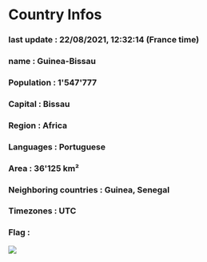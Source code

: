 # Country  Infos
### last update : 22/08/2021, 12:32:14 (France time)

### name : Guinea-Bissau
### Population : 1'547'777
### Capital : Bissau
### Region : Africa
### Languages : Portuguese
### Area : 36'125 km²
### Neighboring countries : Guinea, Senegal
### Timezones : UTC

### Flag :
![](https://restcountries.eu/data/gnb.svg)